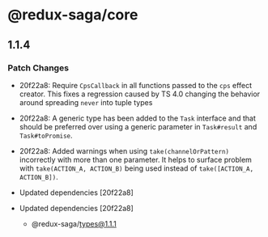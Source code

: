 # @redux-saga/core

## 1.1.4
### Patch Changes

- 20f22a8: Require `CpsCallback` in all functions passed to the `cps` effect creator. This fixes a regression caused by TS 4.0 changing the behavior around spreading `never` into tuple types
- 20f22a8: A generic type has been added to the `Task` interface and that should be preferred over using a generic parameter in `Task#result` and `Task#toPromise`.
- 20f22a8: Added warnings when using `take(channelOrPattern)` incorrectly with more than one parameter. It helps to surface problem with `take(ACTION_A, ACTION_B)` being used instead of `take([ACTION_A, ACTION_B])`.

- Updated dependencies [20f22a8]
- Updated dependencies [20f22a8]
  - @redux-saga/types@1.1.1
